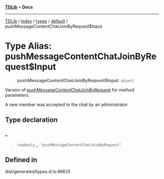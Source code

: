 [**TDLib**](../../../../../../README.md) • **Docs**

***

[TDLib](../../../../../../modules.md) / [index](../../../../../README.md) / [types](../../../README.md) / [default](../README.md) / pushMessageContentChatJoinByRequest$Input

# Type Alias: pushMessageContentChatJoinByRequest$Input

> **pushMessageContentChatJoinByRequest$Input**: `object`

Version of [pushMessageContentChatJoinByRequest](pushMessageContentChatJoinByRequest.md) for method parameters.

A new member was accepted to the chat by an administrator

## Type declaration

### \_

> `readonly` **\_**: `"pushMessageContentChatJoinByRequest"`

## Defined in

dist/generated/types.d.ts:46625
